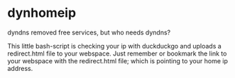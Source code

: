 dynhomeip
=========

dyndns removed free services, but who needs dyndns?

This little bash-script is checking your ip with duckduckgo and uploads a redirect.html file to your webspace.
Just remember or bookmark the link to your webspace with the redirect.html file; which is pointing to your home ip address.
